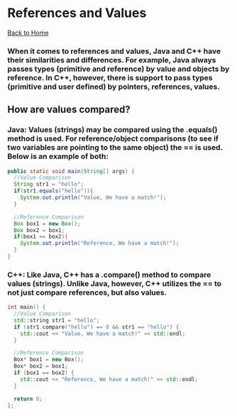 # References and Values
[Back to Home](README.md)
### When it comes to references and values, Java and C++ have their similarities and differences. For example, Java always passes types (primitive and reference) by value and objects by reference. In C++, however, there is support to pass types (primitive and user defined) by pointers, references, values.  

## How are values compared?
### Java: Values (strings) may be compared using the .equals() method is used. For reference/object comparisons (to see if two variables are pointing to the same object) the == is used. Below is an example of both:
```Java
public static void main(String[] args) {
  //Value Comparison
  String str1 = "hello";
  if(str1.equals("hello")){
    System.out.println("Value, We have a match!");
  }

  //Reference Comparison
  Box box1 = new Box();
  Box box2 = box1;
  if(box1 == box2){
    System.out.println("Reference, We have a match!");
  }
}
```
### C++: Like Java, C++ has a .compare() method to compare values (strings). Unlike Java, however, C++ utilizes the == to not just compare references, but also values.
```C++
int main() {
  //Value Comparison
  std::string str1 = "hello";
  if (str1.compare("hello") == 0 && str1 == "hello") {
    std::cout << "Value, We have a match!" << std::endl;
  }

  //Reference Comparison
  Box* box1 = new Box();
  Box* box2 = box1;
  if (box1 == box2) {
    std::cout << "Reference, We have a match!" << std::endl;
  }

  return 0;
};
```
